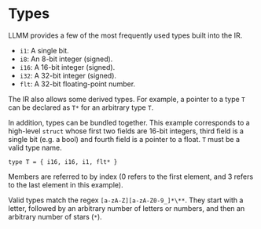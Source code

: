 # Types

LLMM provides a few of the most frequently used types built into the IR.
- `i1`: A single bit.
- `i8`: An 8-bit integer (signed).
- `i16`: A 16-bit integer (signed).
- `i32`: A 32-bit integer (signed).
- `flt`: A 32-bit floating-point number.

The IR also allows some derived types. For example, a pointer to a type `T` can be declared as `T*` for an arbitrary type `T`.

In addition, types can be bundled together. This example corresponds to a high-level `struct` whose first two fields are 16-bit integers, third field is a single bit (e.g. a bool) and fourth field is a pointer to a float. `T` must be a valid type name.
```
type T = { i16, i16, i1, flt* }
```
Members are referred to by index (0 refers to the first element, and 3 refers to the last element in this example).

Valid types match the regex `[a-zA-Z][a-zA-Z0-9_]*\**`. They start with a letter, followed by an arbitrary number of letters or numbers, and then an arbitrary number of stars (`*`).